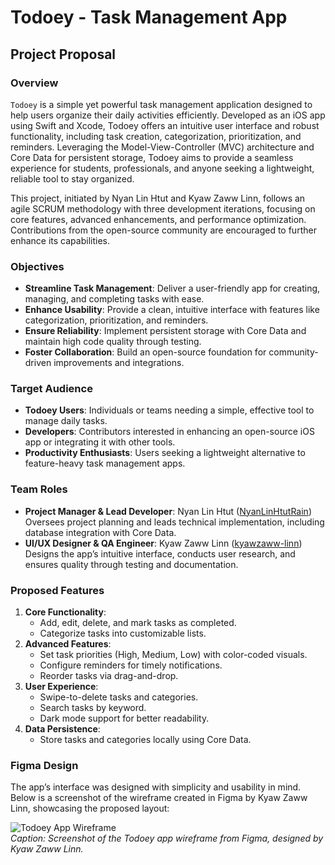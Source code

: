 # Todoey - Task Management App

## Project Proposal

### Overview
`Todoey` is a simple yet powerful task management application designed to help users organize their daily activities efficiently. Developed as an iOS app using Swift and Xcode, Todoey offers an intuitive user interface and robust functionality, including task creation, categorization, prioritization, and reminders. Leveraging the Model-View-Controller (MVC) architecture and Core Data for persistent storage, Todoey aims to provide a seamless experience for students, professionals, and anyone seeking a lightweight, reliable tool to stay organized.

This project, initiated by Nyan Lin Htut and Kyaw Zaww Linn, follows an agile SCRUM methodology with three development iterations, focusing on core features, advanced enhancements, and performance optimization. Contributions from the open-source community are encouraged to further enhance its capabilities.

### Objectives
- **Streamline Task Management**: Deliver a user-friendly app for creating, managing, and completing tasks with ease.
- **Enhance Usability**: Provide a clean, intuitive interface with features like categorization, prioritization, and reminders.
- **Ensure Reliability**: Implement persistent storage with Core Data and maintain high code quality through testing.
- **Foster Collaboration**: Build an open-source foundation for community-driven improvements and integrations.

### Target Audience
- **Todoey Users**: Individuals or teams needing a simple, effective tool to manage daily tasks.
- **Developers**: Contributors interested in enhancing an open-source iOS app or integrating it with other tools.
- **Productivity Enthusiasts**: Users seeking a lightweight alternative to feature-heavy task management apps.

### Team Roles
- **Project Manager & Lead Developer**: Nyan Lin Htut ([NyanLinHtutRain](https://github.com/NyanLinHtutRain))  
  Oversees project planning and leads technical implementation, including database integration with Core Data.
- **UI/UX Designer & QA Engineer**: Kyaw Zaww Linn  ([kyawzaww-linn](https://github.com/kyawzaww-linn))  
  Designs the app’s intuitive interface, conducts user research, and ensures quality through testing and documentation.

### Proposed Features
1. **Core Functionality**:
   - Add, edit, delete, and mark tasks as completed.
   - Categorize tasks into customizable lists.
2. **Advanced Features**:
   - Set task priorities (High, Medium, Low) with color-coded visuals.
   - Configure reminders for timely notifications.
   - Reorder tasks via drag-and-drop.
3. **User Experience**:
   - Swipe-to-delete tasks and categories.
   - Search tasks by keyword.
   - Dark mode support for better readability.
4. **Data Persistence**:
   - Store tasks and categories locally using Core Data.

### Figma Design
The app’s interface was designed with simplicity and usability in mind. Below is a screenshot of the wireframe created in Figma by Kyaw Zaww Linn, showcasing the proposed layout:

![Todoey App Wireframe](https://via.placeholder.com/600x400.png?text=Todoey+Wireframe+Screenshot)  
*Caption: Screenshot of the Todoey app wireframe from Figma, designed by Kyaw Zaww Linn.*
